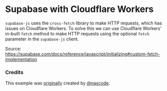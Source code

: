 # Supabase with Cloudflare Workers

`supabase-js` uses the `cross-fetch` library to make HTTP requests, which has issues on Cloudflare Workers.
To solve this we can use Cloudflare Workers' in-built `fetch` method to make HTTP requests using the optional `fetch` parameter in the `supabase-js` client.

Source: https://supabase.com/docs/reference/javascript/initializing#custom-fetch-implementation

### Credits

This example was [originally](https://github.com/nascode/cloudflare-workers-supabase-fix) created by [@nascode](https://github.com/nascode).
